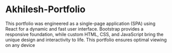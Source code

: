 # Akhilesh-Portfolio
This portfolio was engineered as a single-page application (SPA) using React for a dynamic and fast user interface. Bootstrap provides a responsive foundation, while custom HTML, CSS, and JavaScript bring the unique design and interactivity to life.  This portfolio ensures optimal viewing on any device
